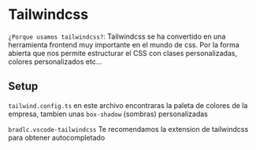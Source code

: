 # Tailwindcss

`¿Porque usamos tailwindcss?`: Tailwindcss se ha convertido en una herramienta frontend muy importante en el mundo de css. Por la forma abierta que nos permite estructurar el CSS con clases personalizadas, colores personalizados etc...

## Setup

`tailwind.config.ts` en este archivo encontraras la paleta de colores de la empresa, tambien unas `box-shadow` (sombras) personalizadas

`bradlc.vscode-tailwindcss` Te recomendamos la extension de tailwindcss para obtener autocompletado
